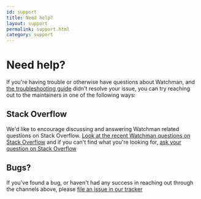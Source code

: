 ```yaml
---
id: support
title: Need help?
layout: support
permalink: support.html
category: support
---
```


# Need help?

If you're having trouble or otherwise have questions about Watchman, and
[the troubleshooting guide](/watchman/docs/troubleshooting.html) didn't resolve
your issue, you can try reaching out to the maintainers in one of the following
ways:

## Stack Overflow

We'd like to encourage discussing and answering Watchman related questions on
Stack Overflow.  [Look at the recent Watchman questions on Stack Overflow](
http://stackoverflow.com/questions/tagged/watchman?sort=newest) and if you
can't find what you're looking for, [ask your question on Stack Overflow](
http://stackoverflow.com/questions/ask?tags=watchman)

## Bugs?

If you've found a bug, or haven't had any success in reaching out through the
channels above, please [file an issue in our tracker](
https://github.com/facebook/watchman/issues/new)
